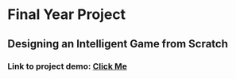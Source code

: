 # Final Year Project
## Designing an Intelligent Game from Scratch

### Link to project demo: [Click Me](https:beedu18.github.io/project_fy/ "Home Interface")

